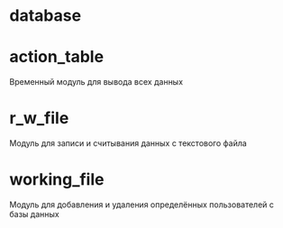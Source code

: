 # database

# action_table
Временный модуль для вывода всех данных

# r_w_file
Модуль для записи и считывания данных с текстового файла

# working_file
Модуль для добавления и удаления определённых пользователей с базы данных

